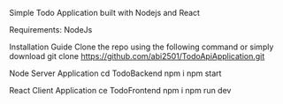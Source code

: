 Simple Todo Application built with Nodejs and React

Requirements:
  NodeJs

Installation Guide
  Clone the repo using the following command or simply download
  git clone https://github.com/abi2501/TodoApiApplication.git

Node Server Application
	cd TodoBackend
 	npm i
	npm start

React Client Application
  ce TodoFrontend
	npm i
  npm run dev

 
 

 
